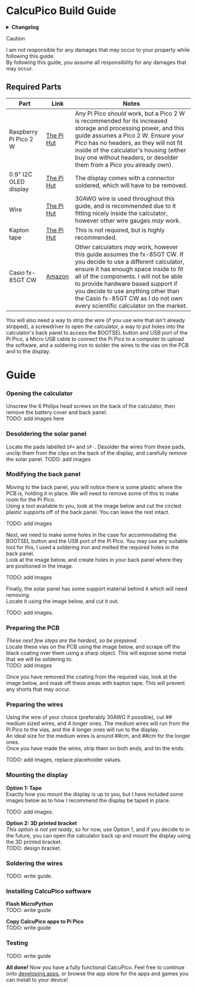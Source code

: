 # CalcuPico Build Guide  
<details><summary><b>Changelog</b></summary>
    
| Version | Date     | Comments          |
|---------|----------|-------------------|
| 0.0.0   | 22/05/25 | Created guide.md. |
| 0.1.0   | 24/05/25 | Added skeleton for the guide. |
| 0.2.0   | 24/05/25 | Began writing guide, added links. |
      
</details>  
  
> [!CAUTION]
> I am not responsible for any damages that may occur to your property while following this guide.  
> By following this guide, you assume all responsibility for any damages that may occur.
  
## Required Parts  

| Part                  | Link                       | Notes                                                                                                                                                                     |
|-----------------------|----------------------------|---------------------------------------------------------------------------------------------------------------------------------------------------------------------------|
| Raspberry Pi Pico 2 W | [The Pi Hut](https://thepihut.com/products/raspberry-pi-pico-2-w) | Any Pi Pico *should* work, but a Pico 2 W is recommended for its increased storage and processing power, and this guide assumes a Pico 2 W. Ensure your Pico has no headers, as they will not fit inside of the calculator's housing (either buy one without headers, or desolder them from a Pico you already own). |
| 0.9" I2C OLED display | [The Pi Hut](https://thepihut.com/products/0-91-oled-display-module) | The display comes with a connector soldered, which will have to be removed.                                                     |
| Wire                  | [The Pi Hut](https://thepihut.com/products/ultra-fine-stranded-wire-spool-10-meters-30awg-black) | 30AWG wire is used throughout this guide, and is recommended due to it fitting nicely inside the calculator, however other wire gauges *may* work.          |
| Kapton tape           | [The Pi Hut](https://thepihut.com/products/polyimide-tape) | This is not required, but is highly recommended.                                                                                          |
| Casio fx-85GT CW      | [Amazon](https://www.amazon.co.uk/Casio-FX-85GTCW-Black-Scientific-Calculator/dp/B0BVW38KQH/) | Other calculators *may* work, however this guide assumes the fx-85GT CW. If you decide to use a different calculator, ensure it has enough space inside to fit all of the components. I will not be able to provide hardware based support if you decide to use anything other than the Casio fx-85GT CW as I do not own every scientific calculator on the market. |

You will also need a way to strip the wire (if you use wire that isn't already stripped), a screwdriver to open the calculator, a way to put holes into the calculator's back panel to access the BOOTSEL button and USB port of the Pi Pico, a Micro USB cable to connect the Pi Pico to a computer to upload the software, and a soldering iron to solder the wires to the vias on the PCB and to the display.

# Guide  
### Opening the calculator
Unscrew the 6 Philips head screws on the back of the calculator, then remove the battery cover and back panel.  
TODO: add images here  

### Desoldering the solar panel
Locate the pads labelled `SP+` and `SP-`. Desolder the wires from these pads, unclip them from the clips on the back of the display, and carefully remove the solar panel.
TODO: add images

### Modifying the back panel
Moving to the back panel, you will notice there is some plastic where the PCB is, holding it in place. We will need to remove some of this to make room for the Pi Pico.  
Using a tool available to you, look at the image below and cut the circled plastic supports off of the back panel. You can leave the rest intact.  

TODO: add images  

Next, we need to make some holes in the case for accommodating the BOOTSEL button and the USB port of the Pi Pico. You may use any suitable tool for this, I used a soldering iron and melted the required holes in the back panel.  
Look at the image below, and create holes in your back panel where they are positioned in the image.  

TODO: add images  

Finally, the solar panel has some support material behind it which will need removing.  
Locate it using the image below, and cut it out.  

TODO: add images.

### Preparing the PCB
*These next few steps are the hardest, so be prepared.*  
Locate these vias on the PCB using the image below, and scrape off the black coating over them using a sharp object. This will expose some metal that we will be soldering to.  
TODO: add images  

Once you have removed the coating from the required vias, look at the image below, and mask off these areas with kapton tape. This will prevent any shorts that may occur.

### Preparing the wires
Using the wire of your choice (preferably 30AWG if possible), cut ## medium sized wires, and 4 longer ones. The medium wires will run from the Pi Pico to the vias, and the 4 longer ones will run to the display.  
An ideal size for the medium wires is around ##cm, and ##cm for the longer ones.   
Once you have made the wires, strip them on both ends, and tin the ends.  

TODO: add images, replace placeholder values.

### Mounting the display
**Option 1: Tape**  
Exactly how you mount the display is up to you, but I have included some images below as to how I recommend the display be taped in place.

TODO: add images.
 
**Option 2: 3D printed bracket**  
*This option is not yet ready*, so for now, use Option 1, and if you decide to in the future, you can open the calculator back up and mount the display using the 3D printed bracket.  
TODO: design bracket.  

### Soldering the wires
TODO: write guide.  

### Installing CalcuPico software
**Flash MicroPython**  
TODO: write guide  

**Copy CalcuPico apps to Pi Pico**  
TODO: write guide  

### Testing
TODO: write guide  

**All done!** Now you have a fully functional CalcuPico. Feel free to continue onto [developing apps](#), or browse the app store for the apps and games you can install to your device!
